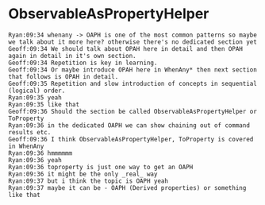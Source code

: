 # ObservableAsPropertyHelper

    Ryan:09:34 whenany -> OAPH is one of the most common patterns so maybe we talk about it more here? otherwise there's no dedicated section yet
    Geoff:09:34 We should talk about OPAH here in detail and then OPAH again in detail in it's own section.
    Geoff:09:34 Repetition is key in learning.
    Geoff:09:34 Or maybe introduce OPAH here in WhenAny* then next section that follows is OPAH in detail.
    Geoff:09:35 Repetition and slow introduction of concepts in sequential (logical) order.
    Ryan:09:35 yeah
    Ryan:09:35 like that
    Geoff:09:36 Should the section be called ObservableAsPropertyHelper or ToProperty
    Ryan:09:36 in the dedicated OAPH we can show chaining out of command results etc.
    Geoff:09:36 I think ObservableAsPropertyHelper, ToProperty is covered in WhenAny
    Ryan:09:36 hmmmmmm
    Ryan:09:36 yeah
    Ryan:09:36 toproperty is just one way to get an OAPH
    Ryan:09:36 it might be the only _real_ way
    Ryan:09:37 but i think the topic is OAPH yeah
    Ryan:09:37 maybe it can be - OAPH (Derived properties) or something like that